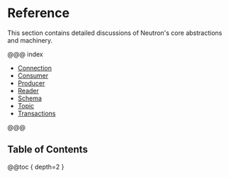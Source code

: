 # Reference

This section contains detailed discussions of Neutron's core abstractions and machinery.

@@@ index

* [Connection](Connection.md)
* [Consumer](Consumer.md)
* [Producer](Producer.md)
* [Reader](Reader.md)
* [Schema](Schema.md)
* [Topic](Topic.md)
* [Transactions](Transactions.md)

@@@

## Table of Contents

@@toc { depth=2 }
